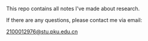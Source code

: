 This repo contains all notes I've made about research.

If there are any questions, please contact me via email:

2100012976@stu.pku.edu.cn
